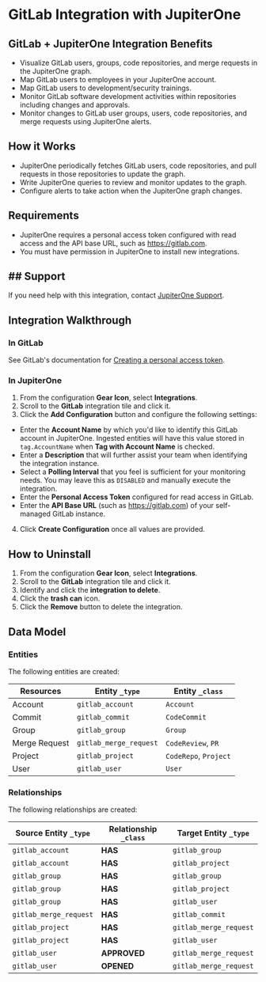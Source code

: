 # GitLab Integration with JupiterOne

## GitLab + JupiterOne Integration Benefits

- Visualize GitLab users, groups, code repositories, and merge requests in the
  JupiterOne graph.
- Map GitLab users to employees in your JupiterOne account.
- Map GitLab users to development/security trainings.
- Monitor GitLab software development activities within repositories including
  changes and approvals.
- Monitor changes to GitLab user groups, users, code repositories, and merge
  requests using JupiterOne alerts.

## How it Works

- JupiterOne periodically fetches GitLab users, code repositories, and pull
  requests in those repositories to update the graph.
- Write JupiterOne queries to review and monitor updates to the graph.
- Configure alerts to take action when the JupiterOne graph changes.

## Requirements

- JupiterOne requires a personal access token configured with read access and
  the API base URL, such as https://gitlab.com.
- You must have permission in JupiterOne to install new integrations.

## ## Support

If you need help with this integration, contact
[JupiterOne Support](https://support.jupiterone.io).

## Integration Walkthrough

### In GitLab

See GitLab's documentation for
[Creating a personal access token](https://docs.gitlab.com/ee/user/profile/personal_access_tokens.html#creating-a-personal-access-token).

### In JupiterOne

1. From the configuration **Gear Icon**, select **Integrations**.
2. Scroll to the **GitLab** integration tile and click it.
3. Click the **Add Configuration** button and configure the following settings:

- Enter the **Account Name** by which you'd like to identify this GitLab account
  in JupiterOne. Ingested entities will have this value stored in
  `tag.AccountName` when **Tag with Account Name** is checked.
- Enter a **Description** that will further assist your team when identifying
  the integration instance.
- Select a **Polling Interval** that you feel is sufficient for your monitoring
  needs. You may leave this as `DISABLED` and manually execute the integration.
- Enter the **Personal Access Token** configured for read access in GitLab.
- Enter the **API Base URL** (such as https://gitlab.com) of your self-managed
  GitLab instance.

4. Click **Create Configuration** once all values are provided.

## How to Uninstall

1. From the configuration **Gear Icon**, select **Integrations**.
2. Scroll to the **GitLab** integration tile and click it.
3. Identify and click the **integration to delete**.
4. Click the **trash can** icon.
5. Click the **Remove** button to delete the integration.

<!-- {J1_DOCUMENTATION_MARKER_START} -->
<!--
********************************************************************************
NOTE: ALL OF THE FOLLOWING DOCUMENTATION IS GENERATED USING THE
"j1-integration document" COMMAND. DO NOT EDIT BY HAND! PLEASE SEE THE DEVELOPER
DOCUMENTATION FOR USAGE INFORMATION:

https://github.com/JupiterOne/sdk/blob/main/docs/integrations/development.md
********************************************************************************
-->

## Data Model

### Entities

The following entities are created:

| Resources     | Entity `_type`         | Entity `_class`       |
| ------------- | ---------------------- | --------------------- |
| Account       | `gitlab_account`       | `Account`             |
| Commit        | `gitlab_commit`        | `CodeCommit`          |
| Group         | `gitlab_group`         | `Group`               |
| Merge Request | `gitlab_merge_request` | `CodeReview`, `PR`    |
| Project       | `gitlab_project`       | `CodeRepo`, `Project` |
| User          | `gitlab_user`          | `User`                |

### Relationships

The following relationships are created:

| Source Entity `_type`  | Relationship `_class` | Target Entity `_type`  |
| ---------------------- | --------------------- | ---------------------- |
| `gitlab_account`       | **HAS**               | `gitlab_group`         |
| `gitlab_account`       | **HAS**               | `gitlab_project`       |
| `gitlab_group`         | **HAS**               | `gitlab_group`         |
| `gitlab_group`         | **HAS**               | `gitlab_project`       |
| `gitlab_group`         | **HAS**               | `gitlab_user`          |
| `gitlab_merge_request` | **HAS**               | `gitlab_commit`        |
| `gitlab_project`       | **HAS**               | `gitlab_merge_request` |
| `gitlab_project`       | **HAS**               | `gitlab_user`          |
| `gitlab_user`          | **APPROVED**          | `gitlab_merge_request` |
| `gitlab_user`          | **OPENED**            | `gitlab_merge_request` |

<!--
********************************************************************************
END OF GENERATED DOCUMENTATION AFTER BELOW MARKER
********************************************************************************
-->
<!-- {J1_DOCUMENTATION_MARKER_END} -->
